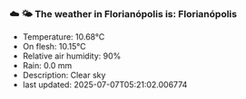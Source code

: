 ### ☁️ 🌤️  The weather in Florianópolis is: Florianópolis

- Temperature: 10.68°C
- On flesh: 10.15°C
- Relative air humidity: 90%
- Rain: 0.0 mm
- Description: Clear sky
- last updated: 2025-07-07T05:21:02.006774
